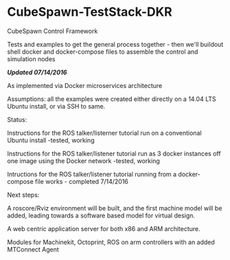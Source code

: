 # CubeSpawn-TestStack-DKR

CubeSpawn Control Framework 

Tests and examples to get the general process together - then we'll buildout shell docker and docker-compose files to assemble the control and simulation nodes

***Updated 07/14/2016***

As implemented via Docker microservices architecture

Assumptions: all the examples were created either directly on a 14.04 LTS Ubuntu install, or via SSH to same.

Status:

Instructions for the ROS talker/listerner tutorial run on a conventional Ubuntu install -tested, working

Instructions for the ROS talker/listener tutorial run as 3 docker instances off one image using the Docker network -tested, working

Intructions for the ROS talker/listener tutorial running from a docker-compose file works - completed 7/14/2016

Next steps:

A roscore/Rviz environment will be built, and the first machine model will be added, leading towards a software based model for virtual design.

A web centric application server for both x86 and ARM architecture.

Modules for Machinekit, Octoprint, ROS on arm controllers with an added MTConnect Agent


